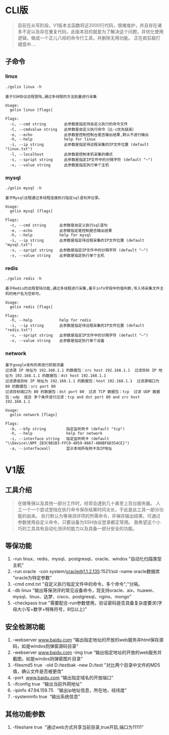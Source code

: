 # CLI版

> 目前在从写阶段，V1版本主函数将近2000行代码，很难维护，并且存在诸多不足以及存在重复代码，此版本目的就是为了解决这个问题，并优化使用逻辑，做成一个正儿八经的命令行工具，并删除无用功能。
正在疯狂敲打键盘中....

## 子命令

### linux

```shell
./golin linux -h

基于SSH协议远程登陆,通过多线程的方法批量进行采集

Usage:
  golin linux [flags]

Flags:
  -c, --cmd string        此参数是指定待自定义执行的命令文件
  -C, --cmdvalue string   此参数是自定义执行命令（比-c优先级高）
  -e, --echo              此参数是控制控制台是否输出结果,默认不进行输出
  -h, --help              help for linux
  -i, --ip string         此参数是指定待远程采集的IP文件位置 (default "linux.txt")
  -l, --localhost         此参数是控制本机采集的模式
  -s, --spript string     此参数是指定IP文件中的分隔字符 (default "~")
  -v, --value string      此参数是指定执行单个主机
```

### mysql

```shell
./golin mysql -h

基于Mysql远程通过多线程连接执行指定sql语句并记录。

Usage:
  golin mysql [flags]

Flags:
  -c, --cmd string      此参数是自定义执行sql语句
  -e, --echo            此参数指定是控制是否输出结果
  -h, --help            help for mysql
  -i, --ip string       此参数是指定待远程采集的IP文件位置 (default "mysql.txt")
  -s, --spript string   此参数是指定IP文件中的分隔字符 (default "~")
  -v, --value string    此参数是指定执行单个主机
```

### redis

```shell
./golin redis -h

基于Redis的远程登陆功能,通过多线程进行采集,基于info字段中的值判断,写入待采集文件主机时用户名为空即可。

Usage:
  golin redis [flags]

Flags:
  -h, --help            help for redis
  -i, --ip string       此参数是指定待远程采集的IP文件位置 (default "redis.txt")
  -s, --spript string   此参数是指定IP文件中的分隔字符 (default "~")
  -v, --value string    此参数是指定执行单个设备
```
### network
```shell
基于google发布的库进行抓取流量
过滤源 IP 地址为 192.168.1.1 的数据包：src host 192.168.1.1  过滤目标 IP 地址为 192.168.1.1 的数据包：dst host 192.168.1.1
过滤源或目标 IP 地址为 192.168.1.1 的数据包：host 192.168.1.1  过滤源端口为 80 的数据包：src port 80
过滤目标端口为 80 的数据包：dst port 80  过滤 TCP 数据包：tcp  过滤 UDP 数据包：udp  组合 多个条件进行过滤：tcp and dst port 80 and src host 192.168.1.1

Usage:
  golin network [flags]

Flags:
  -b, --bfp string         指定监听网卡 (default "tcp")
  -h, --help               help for network
  -i, --interface string   指定监听网卡 (default "\\Device\\NPF_{B3C9B1B3-FFC0-4D59-8667-4B0BF6D354CE}")
  -a, --interfaceall       显示本地所有网卡及IP地址
```
### 

# V1版

## 工具介绍

> 在做等保以及其他一部分工作时，经常会遇到几十甚至上百台服务器。
人工一个一个尝试登陆在执行命令保存结果时间太长，于此是此工具一部分功能的由来。
执行默认为等保测评项的所需命令，并保存输出结果。可通过参数使用自定义命令，只要设备为SSH协议登录都正常用。
我希望这个小巧的工具具有自动化测评的能力以及具备一部分安全的功能。


## 等保功能

1. -run linux、redis、mysql、postgresql、oracle、windos	"自动化扫描类型主机"
2. -run oracle  -con system/oracle@1.1.2.135:1521/sid -name oracle数据库 “oracle为特定参数”
3. -cmd cmd.txt	"自定义执行指定文件中的命令，多个命令";"分隔。
4. -db linux	"输出等保测评的常见设备命令，现支持oracle、aix、huawei、mysql、linux、达梦、cisco、postgresql、nginx、mongo"
5. -checkpass true "需要配合-run参数使用，验证密码是否具备复杂度要求(字⺟⼤⼩写+数字+特殊符号，8位以上)"

## 安全检测功能

1. -webserver www.baidu.com “输出指定地址的开放的web服务并html保存源码，如是windos则弹窗源码目录”
2. -webserver www.baidu.com -img true “输出指定地址的开放的web服务并截图，如是windos则弹窗图片目录”
3. -filesmd5 true  -old D:/testbak -new D:/test	"对比两个目录中文件的MD5值，确认文件是否被更改"
4. -port  www.baidu.com “输出指定域名的开放端口”
5. -ifconfig true  “输出当前外网地址”
6. -ipinfo 47.94.159.75   “输出ip地址信息，所在地，经纬度”
7. -systeminfo true  “输出系统信息”

## 其他功能参数

1. -fileshare true  “通过web方式共享当前目录,true开启,端口为11111”
